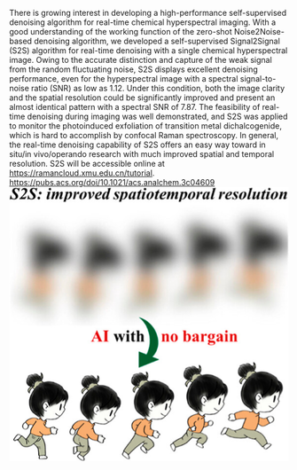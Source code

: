 There is growing interest in developing a high-performance self-supervised denoising algorithm for real-time chemical hyperspectral imaging. With a good understanding of the working function of the zero-shot Noise2Noise-based denoising algorithm, we developed a self-supervised Signal2Signal (S2S) algorithm for real-time denoising with a single chemical hyperspectral image. Owing to the accurate distinction and capture of the weak signal from the random fluctuating noise, S2S displays excellent denoising performance, even for the hyperspectral image with a spectral signal-to-noise ratio (SNR) as low as 1.12. Under this condition, both the image clarity and the spatial resolution could be significantly improved and present an almost identical pattern with a spectral SNR of 7.87. The feasibility of real-time denoising during imaging was well demonstrated, and S2S was applied to monitor the photoinduced exfoliation of transition metal dichalcogenide, which is hard to accomplish by confocal Raman spectroscopy. In general, the real-time denoising capability of S2S offers an easy way toward in situ/in vivo/operando research with much improved spatial and temporal resolution. S2S will be accessible online at https://ramancloud.xmu.edu.cn/tutorial.
https://pubs.acs.org/doi/10.1021/acs.analchem.3c04609
![Image text](https://github.com/3331822w/Signal2signal/blob/main/TOC.jpeg)
